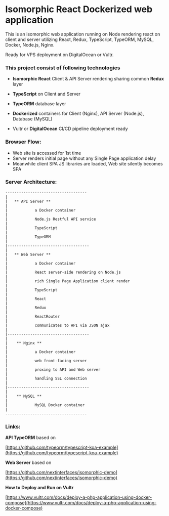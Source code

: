 # Isomorphic React Dockerized web application

This is an isomorphic web application running on Node rendering react on client and server utilizing React, Redux, TypeScript, TypeORM, MySQL, Docker, Node.js,  Nginx. 

Ready for VPS deployment on DigitalOcean or Vultr.

### This project consist of following technologies

* **Isomorphic React** Client & API Server rendering sharing common **Redux** layer

* **TypeScript** on Client and Server

* **TypeORM** database layer

* **Dockerized** containers for Client (Nginx), API Server (Node.js), Database (MySQL)

* Vultr or **DigitalOcean** CI/CD pipeline deployment ready 
 

### Browser Flow:

 - Web site is accessed for 1st time
 - Server renders initial page without any Single Page application delay
 - Meanwhile client SPA JS libraries are loaded, Web site silently becomes SPA

### Server Architecture:

```
------------------------------------
|
|	** API Server **
|	
|            a Docker container
|        
|            Node.js Restful API service
|        
|            TypeScript
|
|            TypeORM
|
|------------------------------------
|  
|	** Web Server **
|	
|            a Docker container
|        
|            React server-side rendering on Node.js
|        
|            rich Single Page Application client render
|        
|            TypeScript
|
|            React
|
|            Redux
|
|            ReactRouter
|
|            communicates to API via JSON ajax
|
|------------------------------------
|        
|    ** Nginx **
|    
|            a Docker container
|
|            web front-facing server
|		 
|            proxing to API and Web server
|       
|            handling SSL connection
|
|------------------------------------
|
|    ** MySQL **
|    
|            MySQL Docker container
|
------------------------------------
```


### Links:

**API TypeORM** based on 

[https://github.com/typeorm/typescript-koa-example](https://github.com/typeorm/typescript-koa-example)
    
**Web Server** based on 

[https://github.com/nextinterfaces/isomorphic-demo](https://github.com/nextinterfaces/isomorphic-demo)

**How to Deploy and Run on Vultr**

[https://www.vultr.com/docs/deploy-a-php-application-using-docker-compose](https://www.vultr.com/docs/deploy-a-php-application-using-docker-compose)